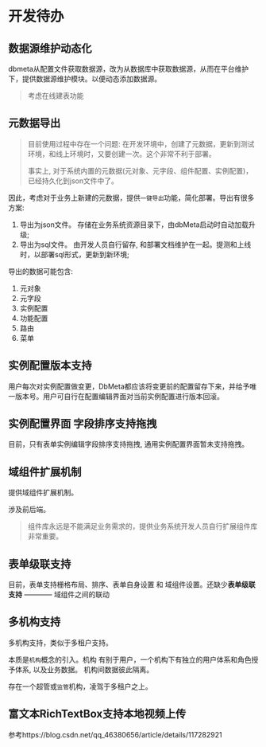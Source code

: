# 开发待办

## 数据源维护动态化

dbmeta从配置文件获取数据源，改为从数据库中获取数据源，从而在平台维护下，提供数据源维护模块。以便动态添加数据源。
> 考虑在线建表功能

## 元数据导出

> 目前使用过程中存在一个问题: 在开发环境中，创建了元数据，更新到测试环境，和线上环境时，又要创建一次。这个非常不利于部署。
>
> 事实上, 对于系统内置的元数据(元对象、元字段、组件配置、实例配置)，已经持久化到json文件中了。

因此，考虑对于业务上新建的元数据，提供`一键导出`功能，简化部署。导出有很多方案:

1. 导出为json文件。 存储在业务系统资源目录下，由dbMeta启动时自动加载升级;
2. 导出为sql文件。 由开发人员自行留存, 和部署文档维护在一起。提测和上线时，以部署sql形式，更新到新环境;

导出的数据可能包含:

1. 元对象
2. 元字段
3. 实例配置
4. 功能配置
5. 路由
6. 菜单

## 实例配置版本支持

用户每次对实例配置做变更，DbMeta都应该将变更前的配置留存下来，并给予唯一版本号。用户可自行在配置编辑界面对当前实例配置进行版本回滚。

## 实例配置界面 字段排序支持拖拽

目前，只有表单实例编辑字段排序支持拖拽, 通用实例配置界面暂未支持拖拽。

## 域组件扩展机制

提供域组件扩展机制。

涉及前后端。
> 组件库永远是不能满足业务需求的，提供业务系统开发人员自行扩展组件库非常重要。

## 表单级联支持

目前，表单支持栅格布局、排序、表单自身设置 和 域组件设置。还缺少**表单级联支持** ———— 域组件之间的联动

## 多机构支持

多机构支持，类似于多租户支持。

本质是`机构`概念的引入。机构 有别于用户，一个机构下有独立的用户体系和角色授予体系, 以及业务数据。 机构间数据彼此隔离。

存在一个超管或`监管`机构，凌驾于多租户之上。

## 富文本RichTextBox支持本地视频上传

参考https://blog.csdn.net/qq_46380656/article/details/117282921
